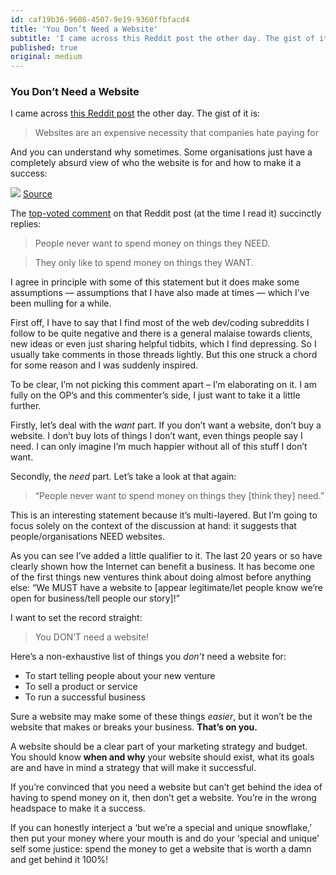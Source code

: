 ```yaml
---
id: caf19b36-9608-4507-9e19-9360ffbfacd4
title: 'You Don’t Need a Website'
subtitle: 'I came across this Reddit post the other day. The gist of it is:'
published: true
original: medium
---
```




### You Don’t Need a Website

I came across [this Reddit post](https://www.reddit.com/r/web_design/comments/7r6x5v/overheard_a_small_business_group_at_restaurant/?st=JCKC4075&sh=1234be55) the other day. The gist of it is:

> Websites are an expensive necessity that companies hate paying for

And you can understand why sometimes. Some organisations just have a completely absurd view of who the website is for and how to make it a success:

![](https://cdn-images-1.medium.com/max/800/1*gfU2Pp_vDFrnJAz0_-CHMQ.png)
[Source](https://imgs.xkcd.com/comics/university_website.png)

The [top-voted comment](https://www.reddit.com/r/web_design/comments/7r6x5v/comment/dsutasn?st=JCKC5IG5&sh=28481887) on that Reddit post (at the time I read it) succinctly replies:

> People never want to spend money on things they NEED.

> They only like to spend money on things they WANT.

I agree in principle with some of this statement but it does make some assumptions — assumptions that I have also made at times — which I’ve been mulling for a while.

First off, I have to say that I find most of the web dev/coding subreddits I follow to be quite negative and there is a general malaise towards clients, new ideas or even just sharing helpful tidbits, which I find depressing. So I usually take comments in those threads lightly. But this one struck a chord for some reason and I was suddenly inspired.

To be clear, I’m not picking this comment apart – I’m elaborating on it. I am fully on the OP’s and this commenter’s side, I just want to take it a little further.

Firstly, let’s deal with the *want* part. If you don’t want a website, don’t buy a website. I don’t buy lots of things I don’t want, even things people say I need. I can only imagine I’m much happier without all of this stuff I don’t want.

Secondly, the *need* part. Let’s take a look at that again:

> “People never want to spend money on things they \[think they\] need.”

This is an interesting statement because it’s multi-layered. But I’m going to focus solely on the context of the discussion at hand: it suggests that people/organisations NEED websites.

As you can see I’ve added a little qualifier to it. The last 20 years or so have clearly shown how the Internet can benefit a business. It has become one of the first things new ventures think about doing almost before anything else: “We MUST have a website to \[appear legitimate/let people know we’re open for business/tell people our story\]!”

I want to set the record straight:

> You DON’T need a website!

Here’s a non-exhaustive list of things you *don’t* need a website for:

- To start telling people about your new venture
- To sell a product or service
- To run a successful business

Sure a website may make some of these things *easier*, but it won’t be the website that makes or breaks your business. **That’s on you.**

A website should be a clear part of your marketing strategy and budget. You should know **when and why** your website should exist, what its goals are and have in mind a strategy that will make it successful.

If you’re convinced that you need a website but can’t get behind the idea of having to spend money on it, then don’t get a website. You’re in the wrong headspace to make it a success.

If you can honestly interject a ‘but we’re a special and unique snowflake,’ then put your money where your mouth is and do your ‘special and unique’ self some justice: spend the money to get a website that is worth a damn and get behind it 100%!

